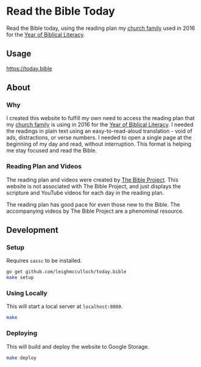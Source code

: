# Read the Bible Today

Read the Bible today, using the reading plan my <a href="http://realitysf.com">church family</a> used in 2016 for the <a href="http://bible.realitysf.com">Year of Biblical Literacy</a>.

## Usage

https://today.bible

## About

### Why
I created this website to fulfill my own need to access the reading plan that my <a href="http://realitysf.com">church family</a> is using in 2016 for the <a href="http://bible.realitysf.com">Year of Biblical Literacy</a>. I needed the readings in plain text using an easy-to-read-aloud translation - void of ads, distractions, or verse numbers. I needed to open a single page at the beginning of my day and read, without interruption. This format is helping me stay focused and read the Bible.

### Reading Plan and Videos
The reading plan and videos were created by <a href="http://thebibleproject.tumblr.com/readscripture">The Bible Project</a>. This website is not associated with The Bible Project, and just displays the scripture and YouTube videos for each day in the reading plan.

The reading plan has good pace for even those new to the Bible. The accompanying videos by The Bible Project are a phenominal resource.

## Development

### Setup

Requires `sassc` to be installed.

```bash
go get github.com/leighmcculloch/today.bible
make setup
```

### Using Locally

This will start a local server at `localhost:8080`.

```bash
make
```

### Deploying

This will build and deploy the website to Google Storage.

```bash
make deploy
```
